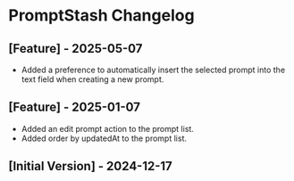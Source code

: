 # PromptStash Changelog

## [Feature] - 2025-05-07

- Added a preference to automatically insert the selected prompt into the text field when creating a new prompt.

## [Feature] - 2025-01-07

- Added an edit prompt action to the prompt list.
- Added order by updatedAt to the prompt list.

## [Initial Version] - 2024-12-17
